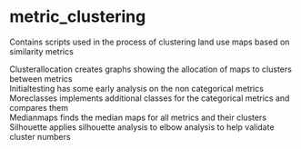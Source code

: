 # metric_clustering
Contains scripts used in the process of clustering land use maps based on similarity metrics

Clusterallocation creates graphs showing the allocation of maps to clusters between metrics \
Initialtesting has some early analysis on the non categorical metrics \
Moreclasses implements additional classes for the categorical metrics and compares them \
Medianmaps finds the median maps for all metrics and their clusters \
Silhouette applies silhouette analysis to elbow analysis to help validate cluster numbers
